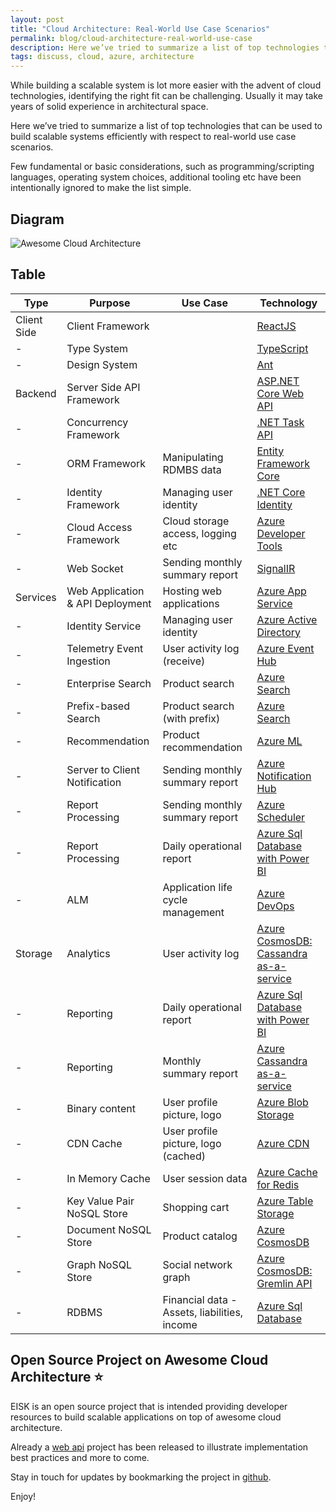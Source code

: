 ```yaml
---
layout: post
title: "Cloud Architecture: Real-World Use Case Scenarios"
permalink: blog/cloud-architecture-real-world-use-case
description: Here we’ve tried to summarize a list of top technologies that can be used to build scalable systems efficiently with respect to real-world use case scenarios. 
tags: discuss, cloud, azure, architecture
---
```

While building a scalable system is lot more easier with the advent of cloud technologies, identifying the right fit can be challenging. Usually it may take years of solid experience in architectural space. 

Here we’ve tried to summarize a list of top technologies that can be used to build scalable systems efficiently with respect to real-world use case scenarios. 

Few fundamental or basic considerations, such as programming/scripting languages, operating system choices, additional tooling etc have been intentionally ignored to make the list simple.

## Diagram

![Awesome Cloud Architecture](https://thepracticaldev.s3.amazonaws.com/i/t81jthbk2cbe0pdkq0n3.png)

## Table

| Type        | Purpose                              | Use Case                                     | Technology                             
|-------------|--------------------------------------|----------------------------------------------|----------------------------------------
| Client Side | Client Framework                     |                                              | [ReactJS](http://reactjs.org)	                             
| -           | Type System                          |                                              | [TypeScript](https://www.typescriptlang.org)                             
| -           | Design System                        |                                              | [Ant](https://ant.design)                                    
| Backend     | Server Side API Framework            |                                              | [ASP.NET Core Web API](https://docs.microsoft.com/en-us/aspnet/core/web-api)                        
| -           | Concurrency Framework                |                                              | [.NET Task API](https://docs.microsoft.com/en-us/dotnet/standard/parallel-programming/task-based-asynchronous-programming)                          |
| -           | ORM Framework     					 | Manipulating RDMBS data 						| [Entity Framework Core](https://docs.microsoft.com/en-us/ef/core/)                     
| -           | Identity Framework  				 | Managing user identity						| [.NET Core Identity](https://docs.microsoft.com/en-us/aspnet/core/security/authentication/identity)                     
| -           | Cloud Access Framework               | Cloud storage access, logging etc            | [Azure Developer Tools](https://azure.microsoft.com/en-us/tools/)
| -           | Web Socket                           | Sending monthly summary report               | [SignalIR](https://dotnet.microsoft.com/apps/aspnet/real-time)
| Services    | Web Application & API Deployment     | Hosting web applications                     | [Azure App Service](https://azure.microsoft.com/en-us/services/app-service/)
| -			  | Identity Service			         | Managing user identity                       | [Azure Active Directory](https://docs.microsoft.com/en-us/azure/active-directory/fundamentals/active-directory-whatis)
| -			  | Telemetry Event Ingestion            | User activity log (receive)                  | [Azure Event Hub](https://azure.microsoft.com/en-us/services/event-hubs/)
| -           | Enterprise Search                    | Product search                               | [Azure Search](https://azure.microsoft.com/en-us/services/search/)
| -           | Prefix-based Search                  | Product search (with prefix)                 | [Azure Search](https://azure.microsoft.com/en-us/services/search/)
| -           | Recommendation                       | Product recommendation                       | [Azure ML](https://azure.microsoft.com/en-us/services/machine-learning-service/)
| -           | Server to Client Notification        | Sending monthly summary report               | [Azure Notification Hub](https://azure.microsoft.com/en-us/services/notification-hubs/)                 
| -           | Report Processing		    		 | Sending monthly summary report               | [Azure Scheduler](https://azure.microsoft.com/en-us/services/scheduler/)                        
| -           | Report Processing                    | Daily operational report                     | [Azure Sql Database with Power BI](https://docs.microsoft.com/en-us/power-bi/service-azure-and-power-bi#azure-sql-database-and-power-bi)
| -           | ALM                                  | Application life cycle management            | [Azure DevOps](https://azure.microsoft.com/en-us/services/devops/)                           
| Storage     | Analytics				             | User activity log			                | [Azure CosmosDB: Cassandra as-a-service](https://azure.microsoft.com/en-us/blog/dear-cassandra-developers-welcome-to-azure-cosmosdb/)                             
| -           | Reporting                            | Daily operational report                     | [Azure Sql Database with Power BI](https://docs.microsoft.com/en-us/power-bi/service-azure-and-power-bi#azure-sql-database-and-power-bi)
| -           | Reporting                            | Monthly summary report                     	| [Azure Cassandra as-a-service](https://azure.microsoft.com/en-us/blog/dear-cassandra-developers-welcome-to-azure-cosmosdb/)                             
| -           | Binary content                       | User profile picture, logo                   | [Azure Blob Storage](https://azure.microsoft.com/en-us/services/storage/blobs/)                     
| -           | CDN Cache                            | User profile picture, logo (cached)          | [Azure CDN](https://azure.microsoft.com/en-us/services/cdn/)
| -           | In Memory Cache                      | User session data                            | [Azure Cache for Redis](https://azure.microsoft.com/en-us/services/cache/)
| -           | Key Value Pair NoSQL Store           | Shopping cart                                | [Azure Table Storage](https://azure.microsoft.com/en-us/services/storage/tables/)
| -           | Document NoSQL Store                 | Product catalog                              | [Azure CosmosDB](https://docs.microsoft.com/en-us/azure/cosmos-db/introduction)
| -           | Graph NoSQL Store                    | Social network graph                         | [Azure CosmosDB: Gremlin API](https://docs.microsoft.com/en-us/azure/cosmos-db/graph-introduction)
| -           | RDBMS 			                     | Financial data - Assets, liabilities, income | [Azure Sql Database](https://azure.microsoft.com/en-us/services/sql-database/)                   


## Open Source Project on Awesome Cloud Architecture :star:

EISK is an open source project that is intended providing developer resources to build scalable applications on top of awesome cloud architecture. 

Already a [web api](https://github.com/EISK/eisk.webapi) project has been released to illustrate implementation best practices and more to come.

Stay in touch for updates by bookmarking the project in [github](https://github.com/EISK/eisk).

Enjoy!
